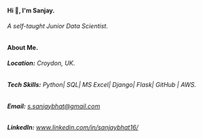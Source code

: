 #### Hi 👋, I'm Sanjay. 

###### A self-taught *Junior Data Scientist*.


#### About Me. 

###### **Location:** Croydon, UK.
###### **Tech Skills:** Python| SQL| MS Excel| Django| Flask| GitHub | AWS.
###### **Email:** s.sanjaybhat@gmail.com
###### **LinkedIn:** www.linkedin.com/in/sanjaybhat16/




<!--
**SanjayBhat-S/SanjayBhat-S** is a ✨ _special_ ✨ repository because its `README.md` (this file) appears on your GitHub profile.

Here are some ideas to get you started:

- 🔭 I’m currently working on ...
- 🌱 I’m currently learning ...
- 👯 I’m looking to collaborate on ...
- 🤔 I’m looking for help with ...
- 💬 Ask me about ...
- 📫 How to reach me: ...
- 😄 Pronouns: ...
- ⚡ Fun fact: ...
-->
